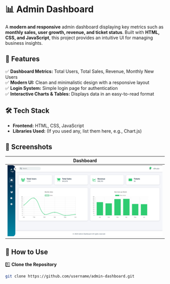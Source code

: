 # 📊 Admin Dashboard  

A **modern and responsive** admin dashboard displaying key metrics such as **monthly sales, user growth, revenue, and ticket status**. Built with **HTML, CSS, and JavaScript**, this project provides an intuitive UI for managing business insights.  

## 🚀 Features  
✅ **Dashboard Metrics:** Total Users, Total Sales, Revenue, Monthly New Users  
✅ **Modern UI:** Clean and minimalistic design with a responsive layout  
✅ **Login System:** Simple login page for authentication  
✅ **Interactive Charts & Tables:** Displays data in an easy-to-read format  

## 🛠️ Tech Stack  
- **Frontend:** HTML, CSS, JavaScript  
- **Libraries Used:** (If you used any, list them here, e.g., Chart.js)  

## 📸 Screenshots  
| Dashboard |
|-----------|
| ![Dashboard](screenshots/image.png) |

## 🎯 How to Use  
1️⃣ **Clone the Repository**  
```bash
git clone https://github.com/username/admin-dashboard.git
